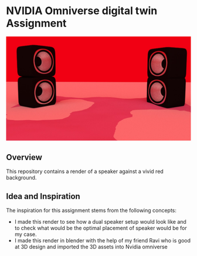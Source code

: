 # NVIDIA Omniverse digital twin Assignment

![Speaker Render](Sample_image.jpeg)

## Overview

This repository contains a render of a speaker against a vivid red background.

## Idea and Inspiration

The inspiration for this assignment stems from the following concepts:

- I made this render to see how a dual speaker setup would look like and to check what would be the optimal placement of speaker would be for my case.
- I made this render in blender with the help of my friend Ravi who is good at 3D design and imported the 3D assets into Nvidia omniverse

